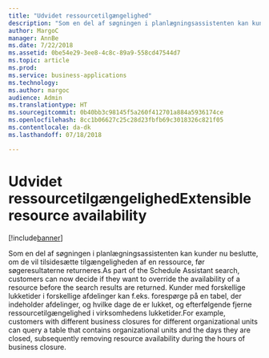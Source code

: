 ```yaml
---
title: "Udvidet ressourcetilgængelighed"
description: "Som en del af søgningen i planlægningsassistenten kan kunder nu beslutte, om de vil tilsidesætte tilgængeligheden af en ressource, før søgeresultaterne returneres."
author: MargoC
manager: AnnBe
ms.date: 7/22/2018
ms.assetid: 0be54e29-3ee8-4c8c-89a9-558cd47544d7
ms.topic: article
ms.prod: 
ms.service: business-applications
ms.technology: 
ms.author: margoc
audience: Admin
ms.translationtype: HT
ms.sourcegitcommit: 0b40bb3c98145f5a260f412701a884a5936174ce
ms.openlocfilehash: 8cc1b06627c25c28d23fbfb69c3018326c821f05
ms.contentlocale: da-dk
ms.lasthandoff: 07/18/2018

---
```


#  <a name="extensible-resource-availability"></a><span data-ttu-id="911c1-103">Udvidet ressourcetilgængelighed</span><span class="sxs-lookup"><span data-stu-id="911c1-103">Extensible resource availability</span></span>


[!include[banner](../../../../includes/banner.md)]

<span data-ttu-id="911c1-104">Som en del af søgningen i planlægningsassistenten kan kunder nu beslutte, om de vil tilsidesætte tilgængeligheden af en ressource, før søgeresultaterne returneres.</span><span class="sxs-lookup"><span data-stu-id="911c1-104">As part of the Schedule Assistant search, customers can now decide if they want to override the availability of a resource before the search results are returned.</span></span> <span data-ttu-id="911c1-105">Kunder med forskellige lukketider i forskellige afdelinger kan f.eks. forespørge på en tabel, der indeholder afdelinger, og hvilke dage de er lukket, og efterfølgende fjerne ressourcetilgængelighed i virksomhedens lukketider.</span><span class="sxs-lookup"><span data-stu-id="911c1-105">For example, customers with different business closures for different organizational units can query a table that contains organizational units and the days they are closed, subsequently removing resource availability during the hours of business closure.</span></span> 


